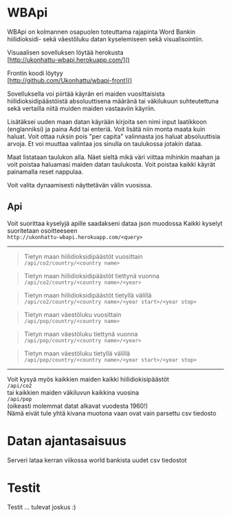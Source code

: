 # WBApi
WBApi on kolmannen osapuolen toteuttama rajapinta Word Bankin hiilidioksidi- sekä väestöluku datan kyselemiseen sekä visualisointiin.

Visuaalisen sovelluksen löytää herokusta\
[http://ukonhattu-wbapi.herokuapp.com/]()

Frontin koodi löytyy  
[http://github.com/Ukonhattu/wbapi-front]()

Sovelluksella voi piirtää käyrän eri maiden vuosittaisista hiilidioksidipäästöistä absoluuttisena määränä tai väkilukuun suhteutettuna sekä vertailla niitä muiden maiden vastaaviin käyriin.

Lisätäksei uuden maan datan käyrään kirjoita sen nimi input laatikkoon (englanniksi) ja paina Add tai enteriä. Voit lisätä niin monta maata kuin haluat. Voit ottaa ruksin pois "per capita" valinnasta jos haluat absoluuttisia arvoja. Et voi muuttaa valintaa jos sinulla on taulukossa jotakin dataa.

Maat listataan taulukon alla. Näet sieltä mikä väri viittaa mihinkin maahan ja voit poistaa haluamasi maiden datan taulukosta. Voit poistaa kaikki käyrät painamalla reset nappulaa.

Voit valita dynaamisesti näyttetävän välin vuosissa.

## Api ##

Voit suorittaa kyselyjä apille saadakseni dataa json muodossa
Kaikki kyselyt suoritetaan osoitteeseen  
`http://ukonhattu-wbapi.herokuapp.com/<query>`

----
>Tietyn maan hiilidioksidipäästöt vuosittain  
`/api/co2/country/<country name>`

>Tietyn maan hiilidioksidipäästöt tiettynä vuonna  
`/api/co2/country/<country name>/<year>`

>Tietyn maan hiilidioksidipäästöt tietyllä välillä  
`/api/co2/country/<country name>/<year start>/<year stop>`

>Tietyn maan väestöluku vuosittain  
`/api/pop/country/<country name>`

>Tietyn maan väestöluku tiettynä vuonna  
`/api/pop/country/<country name>/<year>`  

>Tietyn maan väestöluku tietyllä välillä  
`/api/pop/country/<country name>/<year start>/<year stop>`

---
Voit kysyä myös kaikkien maiden kaikki hiilidiokisipäästöt\
`/api/co2`  
tai kaikkien maiden väkiluvun kaikkina vuosina\
`/api/pop`  
(oikeasti molemmat datat alkavat vuodesta 1960!)\
Nämä eivät tule yhtä kivana muotona vaan ovat vain parsettu csv tiedosto

# Datan ajantasaisuus
Serveri lataa kerran viikossa world bankista uudet csv tiedostot

# Testit
Testit ... tulevat joskus :)


